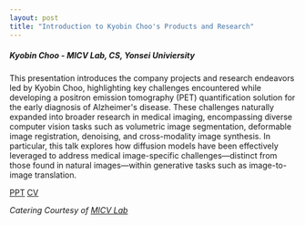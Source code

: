 ```yaml
---
layout: post
title: "Introduction to Kyobin Choo's Products and Research"
---
```


<h5>
    Kyobin Choo - MICV Lab, CS, Yonsei Univiersity
</h5>

This presentation introduces the company projects and research endeavors led by Kyobin Choo, highlighting key challenges encountered while developing a positron emission tomography (PET) quantification solution for the early diagnosis of Alzheimer's disease. These challenges naturally expanded into broader research in medical imaging, encompassing diverse computer vision tasks such as volumetric image segmentation, deformable image registration, denoising, and cross-modality image synthesis. In particular, this talk explores how diffusion models have been effectively leveraged to address medical image-specific challenges—distinct from those found in natural images—within generative tasks such as image-to-image translation.

[PPT](https://docs.google.com/presentation/d/12k57gdD-SyiWHUwCdYcTt1udQZHU1FNl/edit?usp=share_link&ouid=111948851444227468135&rtpof=true&sd=true)
[CV](https://drive.google.com/file/d/1jb87jUH81ieTAjD-vCutzxhlF3PKn7EB/view?usp=drive_link)

<i>
    Catering Courtesy of <a href="https://micv.yonsei.ac.kr/">MICV Lab</a>
</i>
